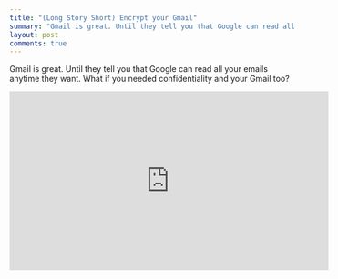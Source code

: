 ```yaml
---
title: "(Long Story Short) Encrypt your Gmail"
summary: "Gmail is great. Until they tell you that Google can read all your emails anytime they want. What if you needed confidentiality and your Gmail too?"
layout: post
comments: true
---
```


Gmail is great. Until they tell you that Google can read all your emails anytime they want. What if you needed confidentiality and your Gmail too?

<iframe width="560" height="315" src="https://www.youtube.com/embed/aFB1ZUdmXAw" frameborder="0" allow="autoplay; encrypted-media" allowfullscreen></iframe>
